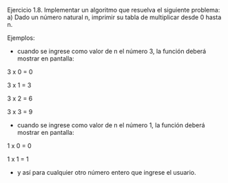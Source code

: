 Ejercicio 1.8. Implementar un algoritmo que resuelva el siguiente problema: a) Dado un número natural n, imprimir su tabla de multiplicar desde 0 hasta n.

Ejemplos:

- cuando se ingrese como valor de  n  el  número 3, la función deberá mostrar en pantalla:

3 x 0 = 0

3 x 1 = 3

3 x 2 = 6

3 x 3 = 9


- cuando se ingrese como valor de  n  el  número 1, la función deberá mostrar en pantalla:

1 x 0 = 0

1 x 1 = 1

- y así para cualquier otro número entero que ingrese el usuario.